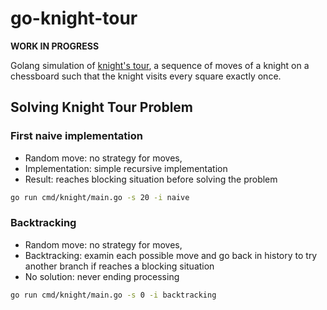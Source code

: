 # go-knight-tour

**WORK IN PROGRESS**

Golang simulation of [knight's tour](https://en.wikipedia.org/wiki/Knight%27s_tour), a sequence of moves of a knight on a chessboard such that the knight visits every square exactly once.



## Solving Knight Tour Problem

### First naive implementation

* Random move: no strategy for moves,
* Implementation: simple recursive implementation
* Result: reaches blocking situation before solving the problem

```sh
go run cmd/knight/main.go -s 20 -i naive
```

### Backtracking

* Random move: no strategy for moves,
* Backtracking: examin each possible move and go back in history to try another branch if reaches a blocking situation
* No solution: never ending processing

```sh
go run cmd/knight/main.go -s 0 -i backtracking
```
